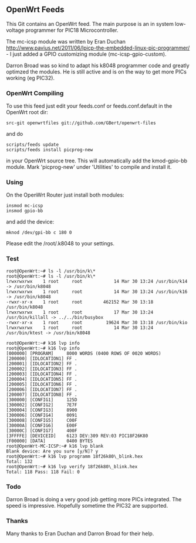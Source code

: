 ## OpenWrt Feeds

This Git contains an OpenWrt feed. The main purpose is an in system low-voltage programmer for PIC18 Microcontroller.

The mc-icsp module was written by Eran Duchan http://www.pavius.net/2011/06/lpicp-the-embedded-linux-pic-programmer/ -
I just added a GPIO customizing module (mc-icsp-gpio-custom).

Darron Broad was so kind to adapt his k8048 programmer code and greatly optimzed the modules. He is still
active and is on the way to get more PICs working (eg PIC32). 

### OpenWrt Compiling

To use this feed just edit your feeds.conf or feeds.conf.default in the OpenWrt root dir:

<pre><code>src-git openwrtfiles git://github.com/GBert/openwrt-files</pre></code>
and do
<pre><code>scripts/feeds update
scripts/feeds install picprog-new</pre></code>
in your OpenWrt source tree. This will automatically add the kmod-gpio-bb module.
Mark 'picprog-new' under 'Utilities' to compile and install it.

### Using
On the OpenWrt Router just install both modules:
<pre><code>insmod mc-icsp
insmod gpio-bb</pre></code>
and add the device:
<pre><code>mknod /dev/gpi-bb c 180 0</pre></code>
Please edit the /root/.k8048 to your settings.
### Test

<pre><code>root@OpenWrt:~# ls -l /usr/bin/k\*
root@OpenWrt:~# ls -l /usr/bin/k\*
lrwxrwxrwx    1 root     root            14 Mar 30 13:24 /usr/bin/k14 -> /usr/bin/k8048
lrwxrwxrwx    1 root     root            14 Mar 30 13:24 /usr/bin/k16 -> /usr/bin/k8048
-rwxr-xr-x    1 root     root        462152 Mar 30 13:18 /usr/bin/k8048
lrwxrwxrwx    1 root     root            17 Mar 30 13:24 /usr/bin/killall -> ../../bin/busybox
-rwxr-xr-x    1 root     root         19624 Mar 30 13:18 /usr/bin/kio
lrwxrwxrwx    1 root     root            14 Mar 30 13:24 /usr/bin/ktest -> /usr/bin/k8048

root@OpenWrt:~# k16 lvp info
root@OpenWrt:~# k16 lvp info
[000000] [PROGRAM]     8000 WORDS (0400 ROWS OF 0020 WORDS)
[200000] [IDLOCATION1] FF .
[200001] [IDLOCATION2] FF .
[200002] [IDLOCATION3] FF .
[200003] [IDLOCATION4] FF .
[200004] [IDLOCATION5] FF .
[200005] [IDLOCATION6] FF .
[200006] [IDLOCATION7] FF .
[200007] [IDLOCATION8] FF .
[300000] [CONFIG1]     125D
[300002] [CONFIG2]     7E7F
[300004] [CONFIG3]     8900
[300006] [CONFIG4]     0091
[300008] [CONFIG5]     C00F
[30000A] [CONFIG6]     E00F
[30000C] [CONFIG7]     400F
[3FFFFE] [DEVICEID]    6123 DEV:309 REV:03 PIC18F26K80
[F00000] [DATA]	       0400 BYTES
root@OpenWrt-MC-ICSP:~# k16 lvp blank
Blank device: Are you sure [y/N]? y
root@OpenWrt:~# k16 lvp programm 18f26k80\_blink.hex 
Total: 132
root@OpenWrt:~# k16 lvp verify 18f26k80\_blink.hex 
Total: 118 Pass: 118 Fail: 0
</pre></code>

### Todo

Darron Broad is doing a very good job getting more PICs integrated. The speed is impressive.
Hopefully sometime the PIC32 are supported.
 
### Thanks

Many thanks to Eran Duchan and Darron Broad for their help.
